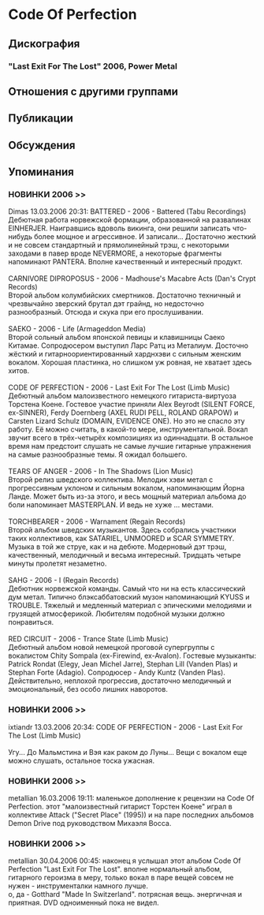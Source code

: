 # Code Of Perfection



## Дискография

### "Last Exit For The Lost" 2006, Power Metal




## Отношения с другими группами


## Публикации


## Обсуждения


## Упоминания

### НОВИНКИ 2006 &gt;&gt;

Dimas 13.03.2006 20:31:
BATTERED - 2006 - Battered (Tabu Recordings)<BR>Дебютная работа норвежской формации, образованной на развалинах EINHERJER. Наигравшись вдоволь викинга, они решили записать что-нибудь более мощное и агрессивное. И записали... Достаточно жесткий и не совсем стандартный и прямолинейный трэш, с некоторыми заходами в павер вроде NEVERMORE, а некоторые фрагменты напоминают PANTERA. Вполне качественный и интересный продукт. <BR><BR>CARNIVORE DIPROPOSUS - 2006 - Madhouse's Macabre Acts (Dan's Crypt Records)<BR>Второй альбом колумбийских смертников. Достаточно техничный и чрезвычайно зверский брутал дэт грайнд, но недосточно разнообразный. Отсюда и скука при его прослушивании.<BR><BR>SAEKO - 2006 - Life (Armageddon Media)<BR>Второй сольный альбом японской певицы и клавишницы Саеко Китамае. Сопродюсером выступил Ларс Ратц из Металиум. Досточно жёсткий и гитарноориентированный харднхэви с сильным женским вокалом. Хорошая пластинка, но слишком уж ровная, не хватает здесь хитов.<BR><BR>CODE OF PERFECTION - 2006 - Last Exit For The Lost (Limb Music)<BR>Дебютный альбом малоизвестного немецкого гитариста-виртуоза Торстена Коене. Гостевое участие приняли Alex Beyrodt (SILENT FORCE, ex-SINNER), Ferdy Doernberg (AXEL RUDI PELL, ROLAND GRAPOW) и Carsten Lizard Schulz (DOMAIN, EVIDENCE ONE). Но это не спасло эту работу. Её можно считать, в какой-то мере, инструментальной. Вокал звучит всего в трёх-четырёх композициях из одиннадцати. В остальное время нам предстоит слушать не самые лучшие гитарные упражнения на самые разнообразные темы. Я ожидал большего.<BR><BR>TEARS OF ANGER - 2006 - In The Shadows (Lion Music)<BR>Второй релиз шведского коллектива. Мелодик хэви метал с прогрессивным уклоном и сильным вокалом, напоминающим Йорна Ланде. Может быть из-за этого, и весь мощный материал альбома до боли напоминает MASTERPLAN. И ведь не хуже ... местами.<BR><BR>TORCHBEARER - 2006 - Warnament (Regain Records)<BR>Второй альбом шведских музыкантов. Здесь собрались участники таких коллективов, как SATARIEL, UNMOORED и SCAR SYMMETRY. Музыка в той же струе, как и на дебюте. Модерновый дэт трэш, качественный, мелодичный и весьма интересный. Тридцать четыре минуты пролетят незаметно.<BR><BR>SAHG - 2006 - I (Regain Records)<BR>Дебютник норвежской команды. Самый что ни на есть классический дум метал. Типично блэксаббатовский музон напоминающий KYUSS и TROUBLE. Тяжелый и медленный материал с эпическими мелодиями и грузящей атмосферикой. Любителям подобной музыки должно понравиться.<BR><BR>RED CIRCUIT - 2006 - Trance State (Limb Music)<BR>Дебютный альбом новой немецкой проговой супергруппы с вокалистом Chity Sompala (ex-Firewind, ex-Avalon). Гостевые музыканты: Patrick Rondat (Elegy, Jean Michel Jarre), Stephan Lill (Vanden Plas) и Stephan Forte (Adagio). Сопродюсер - Andy Kuntz (Vanden Plas). Действительно, неплохой прогрессив, достаточно мелодичный и эмоциональный, без особо лишних наворотов. 

### НОВИНКИ 2006 &gt;&gt;

ixtiandr 13.03.2006 20:34:
CODE OF PERFECTION - 2006 - Last Exit For The Lost (Limb Music)<BR><BR>Угу... До Мальмстина и Вэя как раком до Луны... Вещи с вокалом еще можно слушать, остальное тоска ужасная.

### НОВИНКИ 2006 &gt;&gt;

metallian 16.03.2006 19:11:
маленькое дополнение к рецензии на Code Of Perfection. этот "малоизвестный гитарист Торстен Коене" играл в коллективе Attack ("Secret Place" (1995)) и на паре последних альбомов Demon Drive под руководством Михаэля Восса.

### НОВИНКИ 2006 &gt;&gt;

metallian 30.04.2006 00:45:
наконец я услышал этот альбом Code Of Perfection "Last Exit For The Lost". вполне нормальный альбом, гитарного героизма в меру, только вокал в паре вещей совсем не нужен - инструменталки намного лучше.<BR>о, да - Gotthard "Made In Switzerland". потрясная вещь. энергичная и приятная. DVD одноименный пока не видел.

